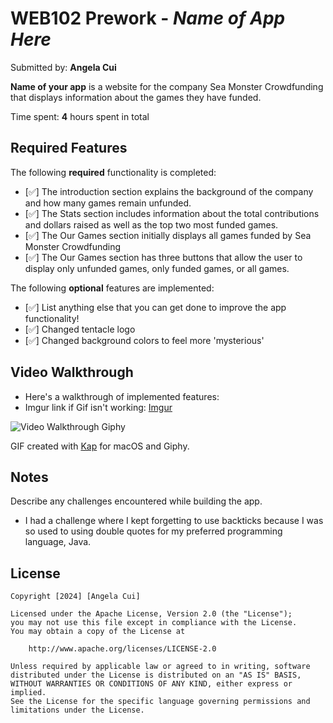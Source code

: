 # WEB102 Prework - *Name of App Here*

Submitted by: **Angela Cui**

**Name of your app** is a website for the company Sea Monster Crowdfunding that displays information about the games they have funded.

Time spent: **4** hours spent in total

## Required Features

The following **required** functionality is completed:

* [✅] The introduction section explains the background of the company and how many games remain unfunded.
* [✅] The Stats section includes information about the total contributions and dollars raised as well as the top two most funded games.
* [✅] The Our Games section initially displays all games funded by Sea Monster Crowdfunding
* [✅] The Our Games section has three buttons that allow the user to display only unfunded games, only funded games, or all games.

The following **optional** features are implemented:

* [✅] List anything else that you can get done to improve the app functionality!
* [✅] Changed tentacle logo
* [✅] Changed background colors to feel more 'mysterious'

## Video Walkthrough

* Here's a walkthrough of implemented features:
* Imgur link if Gif isn't working: [Imgur](https://i.imgur.com/DKzeqHZ.gif)

<!--![Video Walkthrough](/assets/demo.gif)-->
![Video Walkthrough Giphy](https://media.giphy.com/media/v1.Y2lkPTc5MGI3NjExdnNvaGx6ZmNzdWlxcGNrbGViY3NrdHk0dXVncjFnOHh4eTZyM3pncSZlcD12MV9pbnRlcm5hbF9naWZfYnlfaWQmY3Q9Zw/Lnuw1xMZEzpJj6K8YY/giphy.gif)

<!-- Replace this with whatever GIF tool you used! -->
GIF created with [Kap](https://getkap.co/) for macOS and Giphy.
<!-- Recommended tools:
[Kap](https://getkap.co/) for macOS
[ScreenToGif](https://www.screentogif.com/) for Windows
[peek](https://github.com/phw/peek) for Linux. -->

## Notes

Describe any challenges encountered while building the app.

* I had a challenge where I kept forgetting to use backticks because I was so used to using double quotes for my preferred programming language, Java.

## License

    Copyright [2024] [Angela Cui]

    Licensed under the Apache License, Version 2.0 (the "License");
    you may not use this file except in compliance with the License.
    You may obtain a copy of the License at

        http://www.apache.org/licenses/LICENSE-2.0

    Unless required by applicable law or agreed to in writing, software
    distributed under the License is distributed on an "AS IS" BASIS,
    WITHOUT WARRANTIES OR CONDITIONS OF ANY KIND, either express or implied.
    See the License for the specific language governing permissions and
    limitations under the License.

